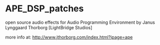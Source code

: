# APE_DSP_patches
open source audio effects for  Audio Programming Environment by Janus Lynggaard Thorborg [LightBridge Studios]

more info at:
http://www.jthorborg.com/index.html?ipage=ape
